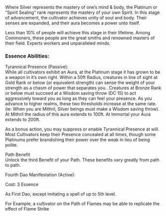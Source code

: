 Where Silver represents the mastery of one’s mind & body, the Platinum or “Spirit Sealing” rank represents the mastery of your own Spirit. In this stage of advancement, the cultivator achieves unity of soul and body. Their senses are expanded, and their aura becomes a power unto itself.  
  
Less than 10% of people will achieve this stage in their lifetime. Among Commoners, these people are the great smiths and renowned masters of their field. Experts workers and unparalleled minds.

### Essence Abilities:

Tyrannical Presence (Passive):  
While all cultivators exhibit an Aura, at the Platinum stage it has grown to be a weapon in it’s own right. Within a 50ft Radius, creatures in line of sight at Gold Rank or below (or equivalent strength) can sense the weight of your strength as a chasm of power that separates you.. Creatures at Bronze Rank or below must succeed at a Wisdom saving throw (DC 15) to act aggressively toward you as long as they can feel your presence. As you advance to higher realms, these two thresholds increase at the same rate. (ie: When you are Mithril, Silver beings must make a Wisdom saving throw). At Mithril the radius of this aura extends to 100ft. At Immortal your Aura extends to 200ft.  
  
As a bonus action, you may suppress or enable Tyrannical Presence at will. Most Cultivators keep their Presence concealed at all times, though some Platinums prefer brandishing their power over the weak in lieu of being polite.

  

Path Benefit  
Unlock the third Benefit of your Path. These benefits vary greatly from path to path.

  

Fourth Dao Manifestation (Active):

Cost: 3 Essence

As First Dao, except imitating a spell of up to 5th level.

For Example, a cultivator on the Path of Flames may be able to replicate the effect of Flame Strike